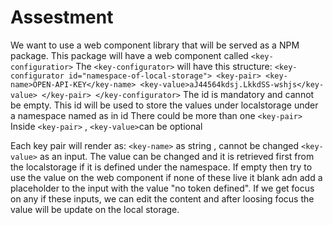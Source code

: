 # Assestment

We want to use a web component library that will be served as a NPM package.
This package will have a web component called `<key-configuratior>`
The `<key-configurator>` will have this structure:
`<key-configurator id="namespace-of-local-storage">
  <key-pair>
    <key-name>OPEN-API-KEY</key-name>
    <key-value>aJ44564kdsj.LkkdSS-wshjs</key-value>
  </key-pair>
</key-configurator>`
The id is mandatory and cannot be empty. This id will be used to store the values under localstorage under a namespace named as in id
There could be more than one `<key-pair>`
Inside `<key-pair>` , `<key-value>`can be optional

Each key pair will render as:
`<key-name>` as string , cannot be changed
`<key-value>` as an input. The value can be changed and it is retrieved first from the localstorage if it is defined under the namespace. If empty then try to use the value on the web component if none of these live it blank adn add a placeholder to the input with the value "no token defined". If we get focus on any if these inputs, we can edit the content and after loosing focus the value will be update on the local storage.
